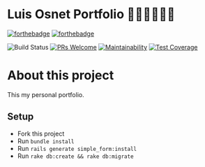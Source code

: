 # Luis Osnet Portfolio  :steam_locomotive::train::train::train::train::train:

[![forthebadge](http://forthebadge.com/images/badges/made-with-ruby.svg)](http://forthebadge.com) [![forthebadge](http://forthebadge.com/images/badges/built-with-love.svg)](http://forthebadge.com)

![Build Status](https://api.travis-ci.org/LuisOsnet/portfolio.svg?branch=master) [![PRs Welcome](https://img.shields.io/badge/PRs-welcome-brightgreen.svg?style=flat-square)](http://makeapullrequest.com) [![Maintainability](https://api.codeclimate.com/v1/badges/015586cdb5a87f2fdb78/maintainability)](https://codeclimate.com/github/LuisOsnet/portfolio/maintainability) [![Test Coverage](https://api.codeclimate.com/v1/badges/015586cdb5a87f2fdb78/test_coverage)](https://codeclimate.com/github/LuisOsnet/portfolio/test_coverage)

# About this project
This my personal portfolio.

## Setup
 - Fork this project
 - Run `bundle install`
 - Run `rails generate simple_form:install`
 - Run `rake db:create && rake db:migrate`
